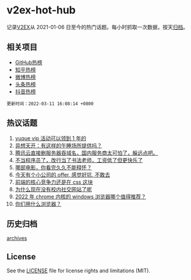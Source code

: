 # v2ex-hot-hub

 记录[V2EX](https://www.v2ex.com/)从 2021-01-06 日至今的热门话题。每小时抓取一次数据，按天[归档](archives)。
 
 ## 相关项目

- [GitHub热榜](https://github.com/snaildev/github-hot-hub)
- [知乎热榜](https://github.com/snaildev/zhihu-hot-hub)
- [微博热榜](https://github.com/snaildev/weibo-hot-hub)
- [头条热榜](https://github.com/snaildev/toutiao-hot-hub)
- [抖音热榜](https://github.com/snaildev/douyin-hot-hub)


 `更新时间：2022-03-11 16:08:14 +0800`

## 热议话题

1. [yuque vip 活动可以领到 1 年的](https://www.v2ex.com/t/839578)
1. [异想天开：有这样的午睡场所提供吗？](https://www.v2ex.com/t/839585)
1. [腾讯云直接删服务器吞域名，国内服务商太可怕了，躲远点吧。](https://www.v2ex.com/t/839500)
1. [不当程序员了，改行当了书法老师，工资低了但更快乐了](https://www.v2ex.com/t/839599)
1. [哪部电影，你看完久久不能释怀？](https://www.v2ex.com/t/839674)
1. [今天有个小公司的 offer, 感觉好坑, 不敢去](https://www.v2ex.com/t/839453)
1. [前端的核心竞争力还是在 css 这块](https://www.v2ex.com/t/839655)
1. [为什么现在没有校内社交网站了呢](https://www.v2ex.com/t/839527)
1. [2022 年 chrome 内核的 windows 浏览器哪个值得推荐？](https://www.v2ex.com/t/839613)
1. [你们用什么浏览器？](https://www.v2ex.com/t/839498)

## 历史归档

[archives](archives)

## License

See the [LICENSE](LICENSE) file for license rights and limitations (MIT).
